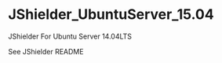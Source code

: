 JShielder_UbuntuServer_15.04
=========================

JShielder For Ubuntu Server 14.04LTS

See JShielder README
